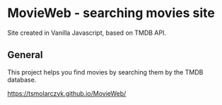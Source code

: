 # MovieWeb - searching movies site

Site created in Vanilla Javascript, based on TMDB API.

## General

This project helps you find movies by searching them by the TMDB database.

https://tsmolarczyk.github.io/MovieWeb/
